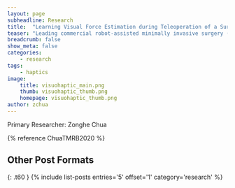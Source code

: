 ```yaml
---
layout: page
subheadline: Research
title:  "Learning Visual Force Estimation during Teleoperation of a Surgical Robot"
teaser: "Leading commercial robot-assisted minimally invasive surgery (RMIS) platforms such as the da Vinci Surgical System do not provide force feedback to the surgeon. Instead, surgeons rely on visual force estimation to judge how much force they apply to tissue. A difficult skill that takes a long time to master. Experienced surgeons often report being able to 'feel' tissue manipulation forces in their hands. Motivated by the need to accelerate the learning of visual force estimation in RMIS, we investigate the effects of training with force feedback on visual force estimation during teleoperated soft environment manipulation."
breadcrumb: false
show_meta: false
categories:
    - research
tags:
    - haptics
image:
    title: visuohaptic_main.png
    thumb: visuohaptic_thumb.png
    homepage: visuohaptic_thumb.png
author: zchua
---
```


Primary Researcher: Zonghe Chua

{% reference ChuaTMRB2020 %}

## Other Post Formats
{: .t60 }
{% include list-posts entries='5' offset='1' category='research' %}

